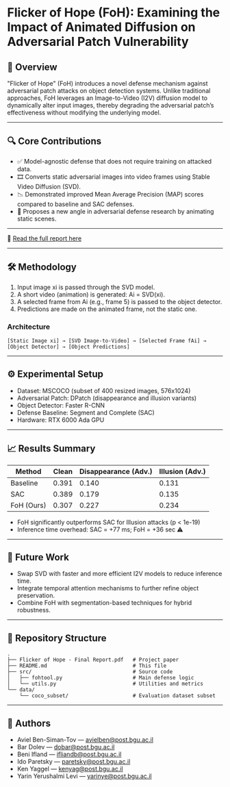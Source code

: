 # Flicker of Hope (FoH): Examining the Impact of Animated Diffusion on Adversarial Patch Vulnerability

## 📘 Overview

"Flicker of Hope" (FoH) introduces a novel defense mechanism against adversarial patch attacks on object detection systems. Unlike traditional approaches, FoH leverages an Image-to-Video (I2V) diffusion model to dynamically alter input images, thereby degrading the adversarial patch’s effectiveness without modifying the underlying model.

---

## 🔍 Core Contributions

- ✅ Model-agnostic defense that does not require training on attacked data.
- 🎞️ Converts static adversarial images into video frames using Stable Video Diffusion (SVD).
- 📉 Demonstrated improved Mean Average Precision (MAP) scores compared to baseline and SAC defenses.
- 🧠 Proposes a new angle in adversarial defense research by animating static scenes.

---

📄 [Read the full report here](./Flicker%20of%20Hope%20-%20Final%20Report.pdf)

---

## 🛠️ Methodology

1. Input image xi is passed through the SVD model.
2. A short video (animation) is generated: Ai = SVD(xi).
3. A selected frame from Ai (e.g., frame 5) is passed to the object detector.
4. Predictions are made on the animated frame, not the static one.

### Architecture
```
[Static Image xi] → [SVD Image-to-Video] → [Selected Frame fAi] → [Object Detector] → [Object Predictions]
```

---

## ⚙️ Experimental Setup

- Dataset: MSCOCO (subset of 400 resized images, 576x1024)
- Adversarial Patch: DPatch (disappearance and illusion variants)
- Object Detector: Faster R-CNN
- Defense Baseline: Segment and Complete (SAC)
- Hardware: RTX 6000 Ada GPU

---

## 📈 Results Summary

| Method        | Clean | Disappearance (Adv.) | Illusion (Adv.) |
|---------------|--------|----------------------|-----------------|
| Baseline      | 0.391  | 0.140                | 0.131           |
| SAC           | 0.389  | 0.179                | 0.135           |
| FoH (Ours)    | 0.307  | 0.227                | 0.234           |

- FoH significantly outperforms SAC for Illusion attacks (p < 1e-19)
- Inference time overhead: SAC = +77 ms; FoH = +36 sec ⚠️

---

## 🔮 Future Work

- Swap SVD with faster and more efficient I2V models to reduce inference time.
- Integrate temporal attention mechanisms to further refine object preservation.
- Combine FoH with segmentation-based techniques for hybrid robustness.

---

## 📂 Repository Structure

```
.
├── Flicker of Hope - Final Report.pdf   # Project paper
├── README.md                            # This file
├── src/                                 # Source code
│   ├── fohtool.py                       # Main defense logic
│   └── utils.py                         # Utilities and metrics
└── data/
    └── coco_subset/                     # Evaluation dataset subset
```

---

## 👥 Authors

- Aviel Ben-Siman-Tov — avielben@post.bgu.ac.il
- Bar Dolev — dobar@post.bgu.ac.il
- Beni Ifland — ifliandb@post.bgu.ac.il
- Ido Paretsky — paretsky@post.bgu.ac.il
- Ken Yaggel — kenyag@post.bgu.ac.il
- Yarin Yerushalmi Levi — yarinye@post.bgu.ac.il
